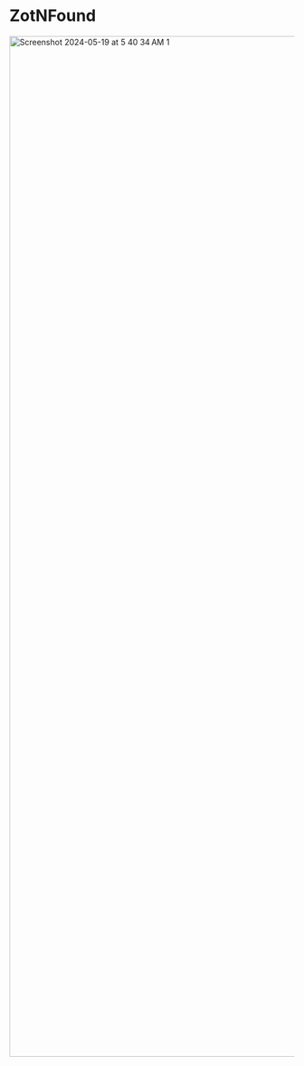 ﻿# ZotNFound

<img width="1800" alt="Screenshot 2024-05-19 at 5 40 34 AM 1" src="https://github.com/icssc/ZotNFound/assets/66880934/fcf4c0da-9a8e-487f-9f46-38fd949e11cb">
